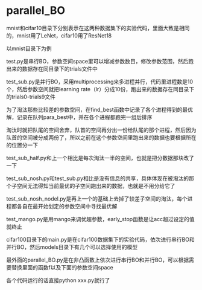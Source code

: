 # parallel_BO
mnist和cifar10目录下分别表示在这两种数据集下的实验代码，里面大致是相同的，mnist用了LeNet，cifar10用了ResNet18

以mnist目录下为例

test.py是串行BO，参数空间space里可以增减参数数目，修改参数范围，然后跑出来的数据存在同目录下的trials文件中

test_sub.py是并行BO，采用multiprocessing来多进程并行，代码里进程数是10个，然后参数空间就把learning rate（lr）分成10份，跑出来的数据存在同目录下的trials0-trials9文件

为了淘汰那些比较差的参数空间，在find_best函数中记录了各个进程得到的最优解，记录在队列para_best中，并在各个进程都跑完一组后排序

淘汰时就把队尾的空间舍弃，队首的空间再分出一份给队尾的那个进程，然后因为队首的空间被分成两份了，所以之前在这个参数空间里跑出来的数据也要根据所在的位置分一下

test_sub_half.py和上一个相比是每次淘汰一半的空间，也就是把分数据那块改了一下

test_sub_nosh.py和test_sub.py相比是没有信息的共享，具体体现在被淘汰的那个子空间无法得知当前最优的子空间跑出来的数据，也就是不用分给它了

test_sub_nosh_nodel.py是再上一个的基础上去掉了较差子空间的淘汰，每个进程都各自在最开始划定的参数空间中寻找最优解

test_mango.py是用mango来调优超参数，early_stop函数是让acc超过设定的值就终止

cifar100目录下的main.py是在cifar100数据集下的实验代码，依次进行串行BO和并行BO，然后models目录下有几个可以选择使用的模型

最外面的parallel_BO.py是在非凸函数上依次进行串行BO和并行BO，可以根据需要替换里面的函数f以及下面的参数空间space

各个代码运行的话直接python xxx.py就行了
